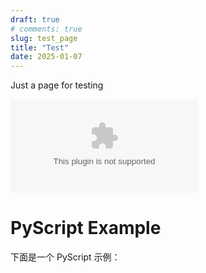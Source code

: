 ```yaml
---
draft: true 
# comments: true
slug: test_page
title: "Test"
date: 2025-01-07
---
```

Just a page for testing
<!-- more -->

![](https://favicone.com/google.com)
# PyScript Example

下面是一个 PyScript 示例：

<div>
    <link
        rel="stylesheet"
        href="https://pyscript.net/snapshots/2024.9.2/core.css"
    />
    <script
        type="module"
        src="https://pyscript.net/snapshots/2024.9.2/core.js"
    ></script>
    <script type="mpy" terminal>
        print("Hello, world!")
    </script>
</div>
